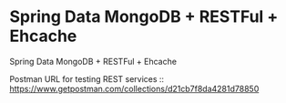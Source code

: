 # Spring Data MongoDB + RESTFul + Ehcache
Spring Data MongoDB + RESTFul + Ehcache


Postman URL for testing REST services ::
https://www.getpostman.com/collections/d21cb7f8da4281d78850
